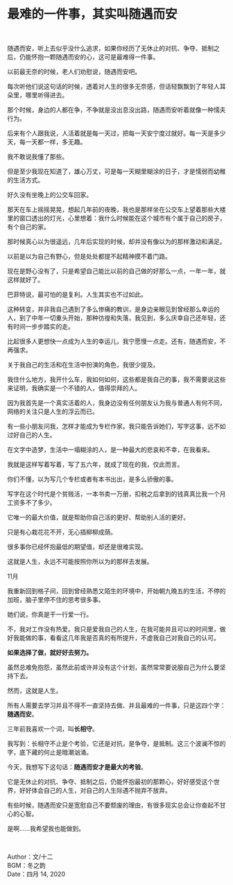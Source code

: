 # 最难的一件事，其实叫随遇而安

<br>

随遇而安，听上去似乎没什么追求，如果你经历了无休止的对抗、争夺、抵制之后，仍能怀抱一颗随遇而安的心，这可是最难得一件事。

以前最无奈的时候，老人们劝慰说，随遇而安吧。

每次听他们说这句话的时候，透着对人生的很多无奈感，但话轻飘飘到了年轻人耳朵里，哪里听得进去。

那个时候，身边的人都在争，不争就是没出息没出路，随遇而安听着就像一种懦夫行为。

后来有个人跟我说，人活着就是每一天过，把每一天安宁度过就好。每一天是多少天，每一天都一样，多无趣。

我不敢说我懂了那些。

但是至少我现在知道了，雄心万丈，可是每一天糊里糊涂的日子，才是懦弱而幼稚的生活方式。

好久没有坐晚上的公交车回家。

那天在车上摇摇晃晃，想起几年前的夜晚，我也是那样坐在公交车上望着那些大楼里的窗口透出的灯光，心里想着：我什么时候能在这个城市有个属于自己的房子，有个自己的家。

那时候真心以为很遥远，几年后实现的时候，却并没有像以为的那样激动和满足。

以前是以为自己有野心，但是处处都提不起精神摸不着门路。

现在是野心没有了，只是希望自己能比以前的自己做的好那么一点，一年一年，就这样就好了。

巴菲特说，最可怕的是复利。人生其实也不过如此。

这种转变，并非我自己遇到了多么惨痛的教训，是身边亲眼见到曾经那么幸运的人，到了中年一切重头开始，那种彷徨和失落，我见到，多么庆幸自己还年轻，还有时间一步步踏实的走。

比起很多人更想快一点成为人生的幸运儿，我宁愿慢一点走。还有，随遇而安，不再强求。

关于我自己的生活和在生活中扮演的角色，我很少提及。

我住什么地方，我开什么车，我如何如何，这些都是我自己的事，我不需要说这些来证明，我确实是一个不错的人，值得崇拜的人。

因为我首先是一个真实活着的人，我身边没有任何朋友认为我与普通人有何不同，网络的关注只是人生的浮云而已。

有一些小朋友问我，怎样才能成为专栏作家。我只能告诉她们，写字这事，远不如过好自己的人生。

在文字中造梦，生活中一塌糊涂的人，是一种最大的悲哀和不幸，在我看来。

我就是这样写着写着，写了五六年，就成了现在的我，仅此而言。

你们不懂，以为写几个专栏或者有本书出出，是多么骄傲的事。

写字在这个时代是个贫贱活，一本书卖一万册，扣税之后拿到的钱真真比我一个月工资多不了多少。

它唯一的最大价值，就是帮助你自己活的更好、帮助别人活的更好。

只是有心栽花花不开，无心插柳柳成荫。

很多事你已经怀抱最低的期望值，却还是很难实现。

这就是人生，永远不可能按照你所以为的那样去发展。

11月

我重新回到格子间，回到曾经熟悉又陌生的环境中，开始朝九晚五的生活，不停的加班，脑子里停不住的思考很多事。

她们说，你真是干一行爱一行。

不，我对工作没有热爱。我只是爱我自己的人生，在我可能并且可以的时间里，做好我能做的事，看看这几年我是否真的有所提升，不虚我自己对我自己的认可。

**如果选择了做，就好好去努力。**

虽然总难免抱怨，虽然此前或许并没有这个计划，虽然常常要说服自己为什么要坚持下去。

然而，这就是人生。

所有人需要去学习并且不得不一直坚持去做、并且最难的一件事，只是这四个字：**随遇而安**。

三年前我喜欢一个词，叫**长相守**。

我写到：长相守不止是个考验，它还是对抗，是争夺，是抵制。这三个波澜不惊的字，底下藏的何止是暗潮汹涌。

今天，我想写下这句话：**随遇而安才是最大的考验**。

它是无休止的对抗、争夺、抵制之后，仍能怀抱最初的那颗心，好好感受这个世界，好好体会自己的人生，对自己的人生际遇不抛弃不放弃。

有些时候，随遇而安只是宽慰自己不要颓废的理由，有很多现实总会让你奋起不甘心的心智。

是啊……我希望我也能做到。

<br>

Author：文/十二 <br>
BGM：冬之韵 <br>
Date：四月 14, 2020
